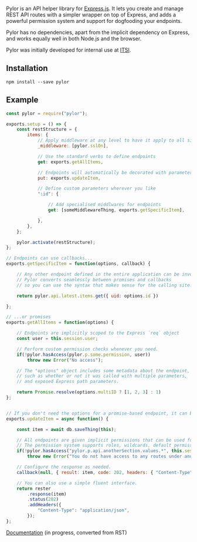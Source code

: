 Pylor is an API helper library for [Express.js](https://expressjs.com/). It lets you create and manage REST API routes with a simpler wrapper on top of Express, and adds a powerful permission system and support for dogfooding your endpoints.

Pylor has no dependencies, apart from the implicit dependency on Express, and works equally well in both Node.js and the browser.

Pylor was initially developed for internal use at [ITSI](https://www.it.si).

Installation
-------------
`npm install --save pylor`

Example
---------

```javascript
const pylor = require("pylor");

exports.setup = () => {
	const restStructure = {
		items: {
			// Apply middleware at any level to have it apply to all sibling and child nodes
			_middleware: [pylor.sslOn],

			// Use the standard verbs to define endpoints
			get: exports.getAllItems,

			// Endpoints will automatically be decorated with parameters if the verb needs it
			put: exports.updateItem,

			// Define custom parameters wherever you like
			":id": {

				// Add specialised middlwares for endpoints
				get: [someMiddlewareThing, exports.getSpecificItem],

			},
		},
	};

	pylor.activate(restStructure);
};

// Endpoints can use callbacks...
exports.getSpecificItem = function(options, callback) {

	// Any other endpoint defined in the entire application can be invoked.
	// Pylor converts seamlessly between promises and callbacks
	// so you can use the syntax that makes sense for the calling site.

	return pylor.api.latest.items.get({ uid: options.id })

};

// ...or promises
exports.getAllItems = function(options) {

	// Endpoints are implicitly scoped to the Express `req` object
	const user = this.session.user;

	// Perform custom permission checks whenever you need.
	if(!pylor.hasAccess(pylor.p.some.permission, user))
		throw new Error("No access");

	// The "options" object includes some metadata about the endpoint,
	// such as whether or not it was called with multiple parameters,
	// and exposed Express path parameters.

	return Promise.resolve(options.multiID ? [1, 2, 3] : 1)
};


// If you don't need the options for a promise-based endpoint, it can be omitted
exports.updateItem = async function() {

	const item = await db.saveThing(this);

	// All endpoints are given implicit permissions that can be used for access control
	// The permission system supports roles, wildcards, default permissions, and placeholder values
	if(!pylor.hasAccess("pylor.p.api.anotherSection.values.*", this.session.user))
		throw new Error("You do not have access to any routes under anotherSection.values (exclusive)");

	// Configure the response as needed.
	callback(null, { result: item, code: 202, headers: { "Content-Type": "application/json" } });

	// You can also use a simple fluent interface.
	return rester
		.response(item)
		.status(202)
		.addHeaders({
			"Content-Type": "application/json",
		});
};

```

[Documentation](https://github.com/Pleochism/pylor/blob/master/DOCS.md) (in progress, converted from RST)